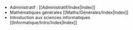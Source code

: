 - Administratif : [[Administratif/Index|Index]]
- Mathématiques générales [[Maths/Générales/Index|Index]]
- Introduction aux sciences informatiques [[Informatique/Intro/Index|Index]]